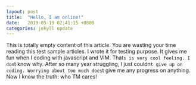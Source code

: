 ```yaml
---
layout: post
title:  "Hello, I am online!"
date:   2019-05-19 02:41:15 +0800
categories: jekyll update
---
```

This is totally empty content of this article. You are wasting your time reading this test sample articles. I wrote it for testing purpose. It gives me fun when I coding with javascript and VIM. That`s is very cool feeling. I don`t know why. After so many year struggling, I just couldn`t give up on coding. Worrying about too much does`t give me any progress on anything. Now I know the truth: who TM cares!

